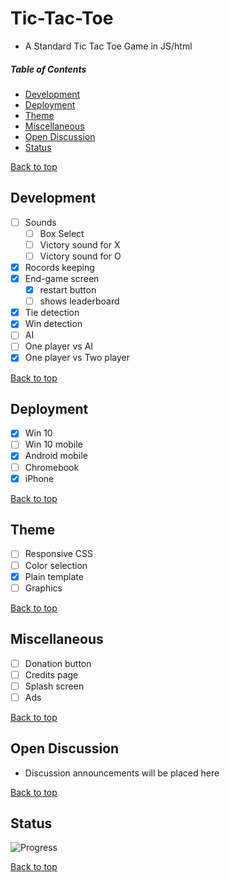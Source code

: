 # Tic-Tac-Toe
- A Standard Tic Tac Toe Game in JS/html

##### Table of Contents
* [Development](#development)
* [Deployment](#deployment)
* [Theme](#theme)
* [Miscellaneous](#miscellaneous)
* [Open Discussion](#open-discussion)
* [Status](#status)

[Back to top](#Tic-Tac-Toe)
## Development
- [ ] Sounds
  + [ ] Box Select
  + [ ] Victory sound for X
  + [ ] Victory sound for O
- [x] Rocords keeping
- [x] End-game screen
  - [x] restart button
  - [ ] shows leaderboard
- [x] Tie detection
- [x] Win detection
- [ ] AI
- [ ] One player vs AI
- [x] One player vs Two player

[Back to top](#Tic-Tac-Toe)
## Deployment
- [x] Win 10
- [ ] Win 10 mobile
- [x] Android mobile
- [ ] Chromebook
- [x] iPhone

[Back to top](#Tic-Tac-Toe)
## Theme
- [ ] Responsive CSS
- [ ] Color selection
- [x] Plain template
- [ ] Graphics

[Back to top](#Tic-Tac-Toe)
## Miscellaneous
- [ ] Donation button
- [ ] Credits page
- [ ] Splash screen
- [ ] Ads

[Back to top](#Tic-Tac-Toe)
## Open Discussion
- Discussion announcements will be placed here

[Back to top](#Tic-Tac-Toe)
## Status
![Progress](https://progress-bar.dev/6/)

[Back to top](#Tic-Tac-Toe)
